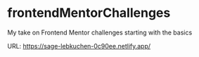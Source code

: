 # frontendMentorChallenges

My take on Frontend Mentor challenges starting with the basics

URL: https://sage-lebkuchen-0c90ee.netlify.app/
